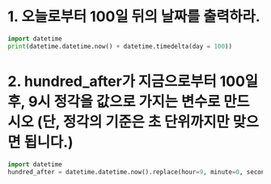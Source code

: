# 1. 오늘로부터 100일 뒤의 날짜를 출력하라.
```python
import datetime
print(datetime.datetime.now() + datetime.timedelta(day = 100))
```

# 2. hundred_after가 지금으로부터 100일 후, 9시 정각을 값으로 가지는 변수로 만드시오 (단, 정각의 기준은 초 단위까지만 맞으면 됩니다.)
```python
import datetime
hundred_after = datetime.datetime.now().replace(hour=9, minute=0, second=0) + datetime.timedelta(days= 100)
```
